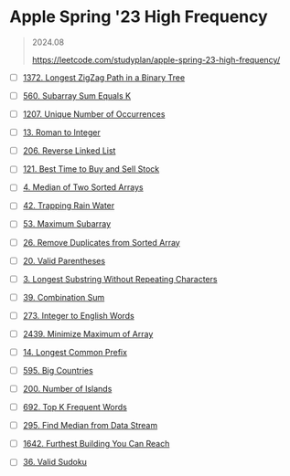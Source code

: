 # Apple Spring '23 High Frequency

> 2024.08
> 
> https://leetcode.com/studyplan/apple-spring-23-high-frequency/


- [ ] [1372. Longest ZigZag Path in a Binary Tree](https://leetcode.com/problems/longest-zigzag-path-in-a-binary-tree/)

- [ ] [560. Subarray Sum Equals K](https://leetcode.com/problems/subarray-sum-equals-k/)

- [ ] [1207. Unique Number of Occurrences](https://leetcode.com/problems/unique-number-of-occurrences/)

- [ ] [13. Roman to Integer](https://leetcode.com/problems/roman-to-integer/)

- [ ] [206. Reverse Linked List](https://leetcode.com/problems/reverse-linked-list/)

- [ ] [121. Best Time to Buy and Sell Stock](https://leetcode.com/problems/best-time-to-buy-and-sell-stock/)

- [ ] [4. Median of Two Sorted Arrays](https://leetcode.com/problems/median-of-two-sorted-arrays/)

- [ ] [42. Trapping Rain Water](https://leetcode.com/problems/trapping-rain-water/)

- [ ] [53. Maximum Subarray](https://leetcode.com/problems/maximum-subarray/)

- [ ] [26. Remove Duplicates from Sorted Array](https://leetcode.com/problems/remove-duplicates-from-sorted-array/)

- [ ] [20. Valid Parentheses](https://leetcode.com/problems/valid-parentheses/)

- [ ] [3. Longest Substring Without Repeating Characters](https://leetcode.com/problems/longest-substring-without-repeating-characters/)

- [ ] [39. Combination Sum](https://leetcode.com/problems/combination-sum/)

- [ ] [273. Integer to English Words](https://leetcode.com/problems/integer-to-english-words/)

- [ ] [2439. Minimize Maximum of Array](https://leetcode.com/problems/minimize-maximum-of-array/)

- [ ] [14. Longest Common Prefix](https://leetcode.com/problems/longest-common-prefix/)

- [ ] [595. Big Countries](https://leetcode.com/problems/big-countries/)

- [ ] [200. Number of Islands](https://leetcode.com/problems/number-of-islands/)

- [ ] [692. Top K Frequent Words](https://leetcode.com/problems/top-k-frequent-words/)

- [ ] [295. Find Median from Data Stream](https://leetcode.com/problems/find-median-from-data-stream/)

- [ ] [1642. Furthest Building You Can Reach](https://leetcode.com/problems/furthest-building-you-can-reach/)

- [ ] [36. Valid Sudoku](https://leetcode.com/problems/valid-sudoku/)
